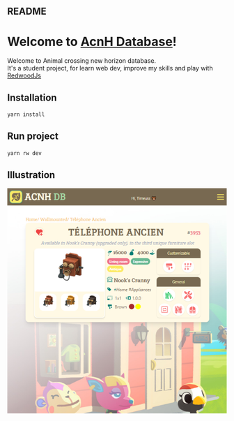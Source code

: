 ## README

# Welcome to [AcnH Database](https://ayhan-island.netlify.app)!

Welcome to Animal crossing new horizon database.  
It's a student project, for learn web dev, improve my skills and play with [RedwoodJs](https://redwoodjs.com/)

## Installation
```bash
yarn install
```

## Run project
```bash
yarn rw dev
```

## Illustration
![Screenshot](pic_git.png)

